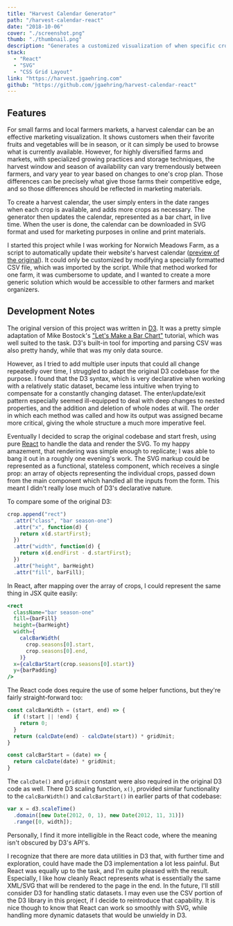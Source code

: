 ```yaml
---
title: "Harvest Calendar Generator"
path: "/harvest-calendar-react"
date: "2018-10-06"
cover: "./screenshot.png"
thumb: "./thumbnail.png"
description: "Generates a customized visualization of when specific crops will be available for a given farm, downloadable as an SVG."
stack: 
  - "React"
  - "SVG"
  - "CSS Grid Layout"
link: "https://harvest.jgaehring.com"
github: "https://github.com/jgaehring/harvest-calendar-react"
---
```


## Features
For small farms and local farmers markets, a harvest calendar can be an effective marketing visualization. It shows customers when their favorite fruits and vegetables will be in season, or it can simply be used to browse what is currently available. However, for highly diversified farms and markets, with specialized growing practices and storage techniques, the harvest window and season of availability can vary tremendously between farmers, and vary year to year based on changes to one's crop plan. Those differences can be precisely what give those farms their competitive edge, and so those differences should be reflected in marketing materials.

To create a harvest calendar, the user simply enters in the date ranges when each crop is available, and adds more crops as necessary. The generator then updates the calendar, represented as a bar chart, in live time. When the user is done, the calendar can be downloaded in SVG format and used for marketing purposes in online and print materials.

I started this project while I was working for Norwich Meadows Farm, as a script to automatically update their website's harvest calendar ([preview of the original](https://jgaehring.com/harvest-calendar)). It could only be customized by modifying a specially formatted CSV file, which was imported by the script. While that method worked for one farm, it was cumbersome to update, and I wanted to create a more generic solution which would be accessible to other farmers and market organizers.

## Development Notes
The original version of this project was written in [D3](https://d3js.org/). It was a pretty simple adaptation of Mike Bostock's ["Let's Make a Bar Chart"](https://bost.ocks.org/mike/bar/) tutorial, which was well suited to the task. D3's built-in tool for importing and parsing CSV was also pretty handy, while that was my only data source.

However, as I tried to add multiple user inputs that could all change repeatedly over time, I struggled to adapt the original D3 codebase for the purpose. I found that the D3 syntax, which is very declarative when working with a relatively static dataset, became less intuitive when trying to compensate for a constantly changing dataset. The enter/update/exit pattern especially seemed ill-equipped to deal with deep changes to nested properties, and the addition and deletion of whole nodes at will. The order in which each method was called and how its output was assigned became more critical, giving the whole structure a much more imperative feel.

Eventually I decided to scrap the original codebase and start fresh, using pure [React](https://reactjs.org/) to handle the data and render the SVG. To my happy amazement, that rendering was simple enough to replicate; I was able to bang it out in a roughly one evening's work. The SVG markup could be represented as a functional, stateless component, which receives a single prop: an array of objects representing the individual crops, passed down from the main component which handled all the inputs from the form. This meant I didn't really lose much of D3's declarative nature.

To compare some of the original D3:

```js
crop.append("rect")
  .attr("class", "bar season-one")
  .attr("x", function(d) {
    return x(d.startFirst);
  })
  .attr("width", function(d) {
    return x(d.endFirst - d.startFirst);
  })
  .attr("height", barHeight)
  .attr("fill", barFill);
```

In React, after mapping over the array of crops, I could represent the same thing in JSX quite easily:

```jsx
<rect 
  className="bar season-one"
  fill={barFill}
  height={barHeight}
  width={
    calcBarWidth(
      crop.seasons[0].start,
      crop.seasons[0].end,
    )}
  x={calcBarStart(crop.seasons[0].start)}
  y={barPadding}
/>
```

The React code does require the use of some helper functions, but they're fairly straight-forward too:

```js
const calcBarWidth = (start, end) => {
  if (!start || !end) {
    return 0;
  }
  return (calcDate(end) - calcDate(start)) * gridUnit;
}

const calcBarStart = (date) => {
  return calcDate(date) * gridUnit;
}
```

The `calcDate()` and `gridUnit` constant were also required in the original D3 code as well. There D3 scaling function, `x()`, provided similar functionality to the `calcBarWidth()` and `calcBarStart()` in earlier parts of that codebase:

```js
var x = d3.scaleTime()
  .domain([new Date(2012, 0, 1), new Date(2012, 11, 31)])
  .range([0, width]);
```

 Personally, I find it more intelligible in the React code, where the meaning isn't obscured by D3's API's.
 
 I recognize that there are more data utilities in D3 that, with further time and exploration, could have made the D3 implementation a lot less painful. But React was equally up to the task, and I'm quite pleased with the result. Especially, I like how cleanly React represents what is essentially the same XML/SVG that will be rendered to the page in the end. In the future, I'll still consider D3 for handling static datasets. I may even use the CSV portion of the D3 library in this project, if I decide to reintroduce that capability. It is nice though to know that React can work so smoothly with SVG, while handling more dynamic datasets that would be unwieldy in D3.
